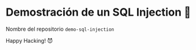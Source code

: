 # Demostración de un SQL Injection 💉

Nombre del repositorio `demo-sql-injection`





Happy Hacking! 😈